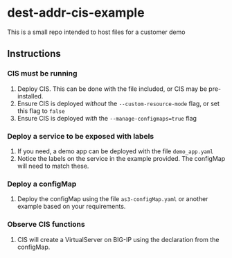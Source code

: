 # dest-addr-cis-example
This is a small repo intended to host files for a customer demo

## Instructions
### CIS must be running
1. Deploy CIS. This can be done with the file included, or CIS may be pre-installed. 
2. Ensure CIS is deployed *without* the ````--custom-resource-mode```` flag, or set this flag to ````false````
3. Ensure CIS is deployed *with* the ````--manage-configmaps=true```` flag

### Deploy a service to be exposed with labels
1. If you need, a demo app can be deployed with the file ````demo_app.yaml````
2. Notice the labels on the service in the example provided. The configMap will need to match these.

### Deploy a configMap
1. Deploy the configMap using the file ````as3-configMap.yaml```` or another example based on your requirements.

### Observe CIS functions 
1. CIS will create a VirtualServer on BIG-IP using the declaration from the configMap.
